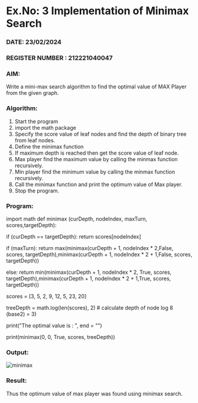 # Ex.No: 3  Implementation of Minimax Search
### DATE: 23/02/2024                                                                    
### REGISTER NUMBER : 212221040047
### AIM: 
Write a mini-max search algorithm to find the optimal value of MAX Player from the given graph.
### Algorithm:
1. Start the program
2. import the math package
3. Specify the score value of leaf nodes and find the depth of binary tree from leaf nodes.
4. Define the minimax function
5. If maximum depth is reached then get the score value of leaf node.
6. Max player find the maximum value by calling the minmax function recursively.
7. Min player find the minimum value by calling the minmax function recursively.
8. Call the minimax function  and print the optimum value of Max player.
9. Stop the program. 

### Program:

import math
def minimax (curDepth, nodeIndex, maxTurn, scores,targetDepth):

  if (curDepth == targetDepth):
    return scores[nodeIndex]
    
  if (maxTurn):
    return max(minimax(curDepth + 1, nodeIndex * 2,False, scores,
targetDepth),minimax(curDepth + 1, nodeIndex * 2 + 1,False, scores,
targetDepth))

  else:
    return min(minimax(curDepth + 1, nodeIndex * 2, True, scores,
targetDepth),minimax(curDepth + 1, nodeIndex * 2 + 1,True, scores,
targetDepth))

scores = [3, 5, 2, 9, 12, 5, 23, 20]

treeDepth = math.log(len(scores), 2) # calculate depth of node log 8 (base2) = 3)

print("The optimal value is : ", end = "")

print(minimax(0, 0, True, scores, treeDepth))











### Output:

![minimax](https://github.com/DrUmaRaniV/AI_Lab_2023-24/assets/133135881/7c52a660-5bce-4f24-a0c8-34c77e039f2e)


### Result:
Thus the optimum value of max player was found using minimax search.
